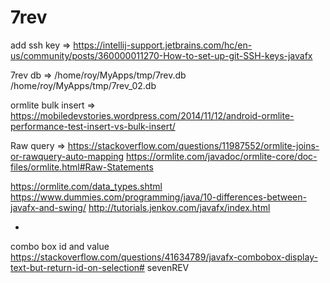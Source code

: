 # 7rev

add ssh key
=>
https://intellij-support.jetbrains.com/hc/en-us/community/posts/360000011270-How-to-set-up-git-SSH-keys-javafx

7rev db
=>
/home/roy/MyApps/tmp/7rev.db
/home/roy/MyApps/tmp/7rev_02.db

ormlite bulk insert
=>
https://mobiledevstories.wordpress.com/2014/11/12/android-ormlite-performance-test-insert-vs-bulk-insert/

Raw query
=>
https://stackoverflow.com/questions/11987552/ormlite-joins-or-rawquery-auto-mapping
https://ormlite.com/javadoc/ormlite-core/doc-files/ormlite.html#Raw-Statements

https://ormlite.com/data_types.shtml
https://www.dummies.com/programming/java/10-differences-between-javafx-and-swing/
http://tutorials.jenkov.com/javafx/index.html

*
combo box id and value
https://stackoverflow.com/questions/41634789/javafx-combobox-display-text-but-return-id-on-selection# sevenREV
